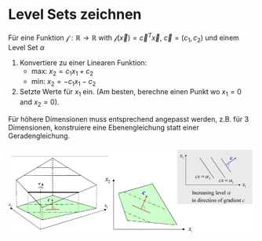 # Level Sets zeichnen

Für eine Funktion $\mathcal{f}: \mathbb{R} \rightarrow \mathbb{R}$ with $\mathcal{f}(\vec{x})=\vec{c}^{T}\vec{x}$, $\vec{c}=(c_{1},c_{2})$ und einem Level Set $\alpha$

1. Konvertiere zu einer Linearen Funktion:
   - max: $x_{2} =  c_{1}x_{1}+c_{2}$
   - min: $x_{2} =  -c_{1}x_{1}-c_{2}$
2. Setzte Werte für $x_{1}$ ein. (Am besten, berechne einen Punkt wo $x_{1} = 0$ and $x_{2}=0$).

Für höhere Dimensionen muss entsprechend angepasst werden, z.B. für 3 Dimensionen, konstruiere eine Ebenengleichung statt einer Geradengleichung.


![Draw level sets](images/draw_level_sets.png)